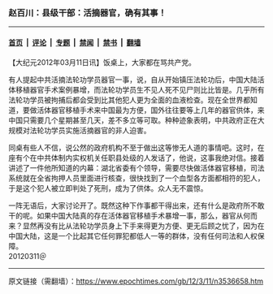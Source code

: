 ### 赵百川：县级干部：活摘器官，确有其事！

---

#### [首页](../../../..?n3536658) &nbsp;|&nbsp; [评论](../../../../../epoch-comment?n3536658) &nbsp;|&nbsp; [专题](../../../../../epoch-special?n3536658) &nbsp;|&nbsp; [禁闻](../../../../../epoch-news?n3536658) &nbsp;|&nbsp; [禁书](../../../../../books?n3536658) &nbsp;|&nbsp; [翻墙](https://github.com/gfw-breaker/nogfw/blob/master/README.md?n3536658)


<div class="post_content" id="artbody" itemprop="articleBody">
 <!-- article content begin -->
 <p>
  【大纪元2012年03月11日讯】饭桌上，大家都在骂共产党。
 </p>
 <p>
  有人提起中共活摘法轮功学员器官一事，说，自从开始镇压法轮功后，中国大陆活体移植器官手术案例暴增，而法轮功学员生不见人死不见尸则比比皆是。几乎所有法轮功学员被拘捕后都会受到比其他犯人更为全面的血液检查。现在全世界都知道，要做活体器官移植手术来中国最为方便，国外往往要等上几年的器官供体，来中国只需要几个星期甚至几天，差不多立等可取。种种迹象表明，中共政府正在大规模对法轮功学员实施活摘器官的非人迫害。
 </p>
 <p>
  同桌有些人不信，说公然的政府机构不至于做出这等惨无人道的事情吧。这时，在座有个在中共体制内实权机关任职县处级的人发话了，他说，这事我绝对信。接着讲述了一件他所知道的内幕：湖北省委有个领导，需要尽快做活体器官移植，司法系统就在全省拘押人员里面进行核查，很快找到了一个血型各方面都相符的犯人，于是这个犯人被立即判处了死刑，成为了供体。众人无不震惊。
 </p>
 <p>
  一阵无语后，大家讨论开了。既然这种下作事都干得出来，还有什么是政府所不敢干的呢。如果中国大陆真的存在活体器官移植手术暴增一事，那么，器官从何而来？显然再没有比从法轮功学员身上下手来得更为方便、更无后顾之忧了，因为在中国大陆，这是一个比起其它任何罪犯都低人一等的群体，没有任何司法和人权保障。
  <br/>
  20120311＠
 </p>
 <!-- article content end -->
 <div id="below_article_ad">
 </div>
</div>


---

原文链接（需翻墙）：https://www.epochtimes.com/gb/12/3/11/n3536658.htm